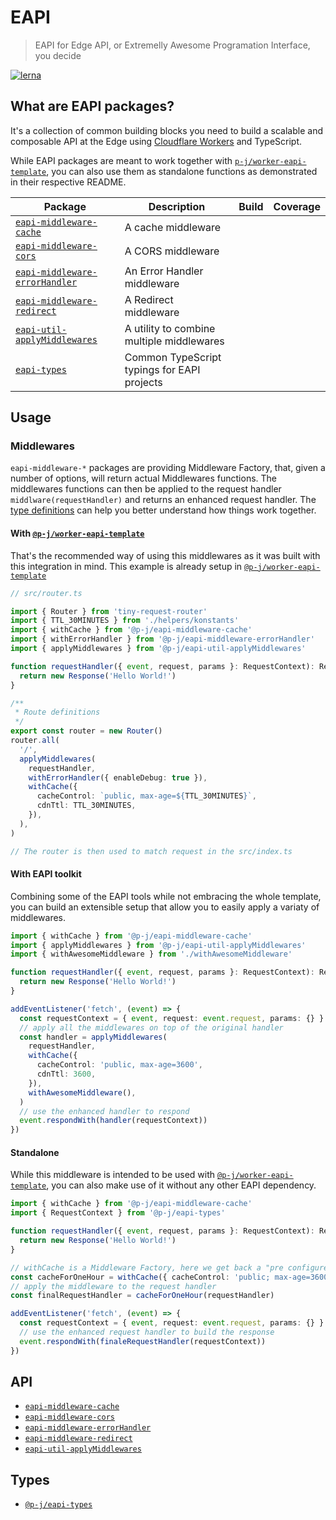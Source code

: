 # EAPI

> EAPI for Edge API, or Extremelly Awesome Programation Interface, you decide

[![lerna](https://img.shields.io/badge/maintained%20with-lerna-cc00ff.svg)](https://lerna.js.org/)

## What are EAPI packages?

It's a collection of common building blocks you need to build a scalable and composable API at the Edge using [Cloudflare Workers](https://workers.cloudflare.com/) and TypeScript.

While EAPI packages are meant to work together with [`p-j/worker-eapi-template`](https://github.com/p-j/worker-eapi-template), you can also use them as standalone functions as demonstrated in their respective README.

| Package                                                                   | Description                                 | Build | Coverage |
| ------------------------------------------------------------------------- | ------------------------------------------- | ----- | -------- |
| [`eapi-middleware-cache`](./packages/eapi-middleware-cache)               | A cache middleware                          |       |          |
| [`eapi-middleware-cors`](./packages/eapi-middleware-cors)                 | A CORS middleware                           |       |          |
| [`eapi-middleware-errorHandler`](./packages/eapi-middleware-errorHandler) | An Error Handler middleware                 |       |          |
| [`eapi-middleware-redirect`](./packages/eapi-middleware-redirect)         | A Redirect middleware                       |       |          |
| [`eapi-util-applyMiddlewares`](./packages/eapi-util-applyMiddlewares)     | A utility to combine multiple middlewares   |       |          |
| [`eapi-types`](./packages/eapi-types)                                     | Common TypeScript typings for EAPI projects |       |          |

## Usage

### Middlewares

`eapi-middleware-*` packages are providing Middleware Factory, that, given a number of options, will return actual Middlewares functions.
The middlewares functions can then be applied to the request handler `middlware(requestHandler)` and returns an enhanced request handler.
The [type definitions](https://github.com/p-j/eapi/blob/main/packages/eapi-types/index.d.ts) can help you better understand how things work together.

#### With [`@p-j/worker-eapi-template`](https://github.com/p-j/worker-eapi-template)

That's the recommended way of using this middlewares as it was built with this integration in mind.
This example is already setup in [`@p-j/worker-eapi-template`](https://github.com/p-j/worker-eapi-template)

```ts
// src/router.ts

import { Router } from 'tiny-request-router'
import { TTL_30MINUTES } from './helpers/konstants'
import { withCache } from '@p-j/eapi-middleware-cache'
import { withErrorHandler } from '@p-j/eapi-middleware-errorHandler'
import { applyMiddlewares } from '@p-j/eapi-util-applyMiddlewares'

function requestHandler({ event, request, params }: RequestContext): Response {
  return new Response('Hello World!')
}

/**
 * Route definitions
 */
export const router = new Router()
router.all(
  '/',
  applyMiddlewares(
    requestHandler,
    withErrorHandler({ enableDebug: true }),
    withCache({
      cacheControl: `public, max-age=${TTL_30MINUTES}`,
      cdnTtl: TTL_30MINUTES,
    }),
  ),
)

// The router is then used to match request in the src/index.ts
```

#### With EAPI toolkit

Combining some of the EAPI tools while not embracing the whole template, you can build an extensible setup that allow you to easily apply a variaty of middlewares.

```ts
import { withCache } from '@p-j/eapi-middleware-cache'
import { applyMiddlewares } from '@p-j/eapi-util-applyMiddlewares'
import { withAwesomeMiddleware } from './withAwesomeMiddleware'

function requestHandler({ event, request, params }: RequestContext): Response {
  return new Response('Hello World!')
}

addEventListener('fetch', (event) => {
  const requestContext = { event, request: event.request, params: {} }
  // apply all the middlewares on top of the original handler
  const handler = applyMiddlewares(
    requestHandler,
    withCache({
      cacheControl: 'public, max-age=3600',
      cdnTtl: 3600,
    }),
    withAwesomeMiddleware(),
  )
  // use the enhanced handler to respond
  event.respondWith(handler(requestContext))
})
```

#### Standalone

While this middleware is intended to be used with [`@p-j/worker-eapi-template`](https://github.com/p-j/worker-eapi-template), you can also make use of it without any other EAPI dependency.

```ts
import { withCache } from '@p-j/eapi-middleware-cache'
import { RequestContext } from '@p-j/eapi-types'

function requestHandler({ event, request, params }: RequestContext): Response {
  return new Response('Hello World!')
}

// withCache is a Middleware Factory, here we get back a "pre configured" middleware
const cacheForOneHour = withCache({ cacheControl: 'public; max-age=3600' })
// apply the middleware to the request handler
const finalRequestHandler = cacheForOneHour(requestHandler)

addEventListener('fetch', (event) => {
  const requestContext = { event, request: event.request, params: {} }
  // use the enhanced request handler to build the response
  event.respondWith(finaleRequestHandler(requestContext))
})
```

## API

- [`eapi-middleware-cache`](./packages/eapi-middleware-cache/README.md)
- [`eapi-middleware-cors`](./packages/eapi-middleware-cors/README.md)
- [`eapi-middleware-errorHandler`](./packages/eapi-middleware-errorHandler/README.md)
- [`eapi-middleware-redirect`](./packages/eapi-middleware-redirect/README.md)
- [`eapi-util-applyMiddlewares`](./packages/eapi-util-applyMiddlewares/README.md)

## Types

- [`@p-j/eapi-types`](../eapy-types)
